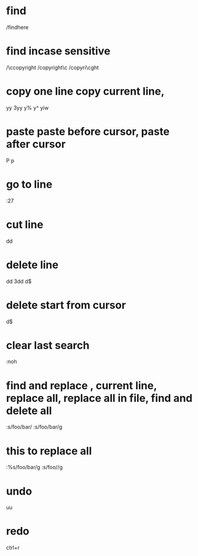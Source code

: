 #  find
/findhere

# find incase sensitive
/\ccopyright 
/copyright\c 
/copyri\cght


# copy one line copy current line, 
yy
3yy
y%
y^
yiw

# paste paste before cursor, paste after cursor
P
p

# go to line 
:27

# cut line
dd

# delete line
dd
3dd
d$

# delete start from cursor
d$

# clear last search
:noh

# find and replace , current line, replace all, replace all in file, find and delete all
:s/foo/bar/
:s/foo/bar/g

# this to replace all
:%s/foo/bar/g
:s/foo//g

# undo 
uu

# redo
ctrl+r
